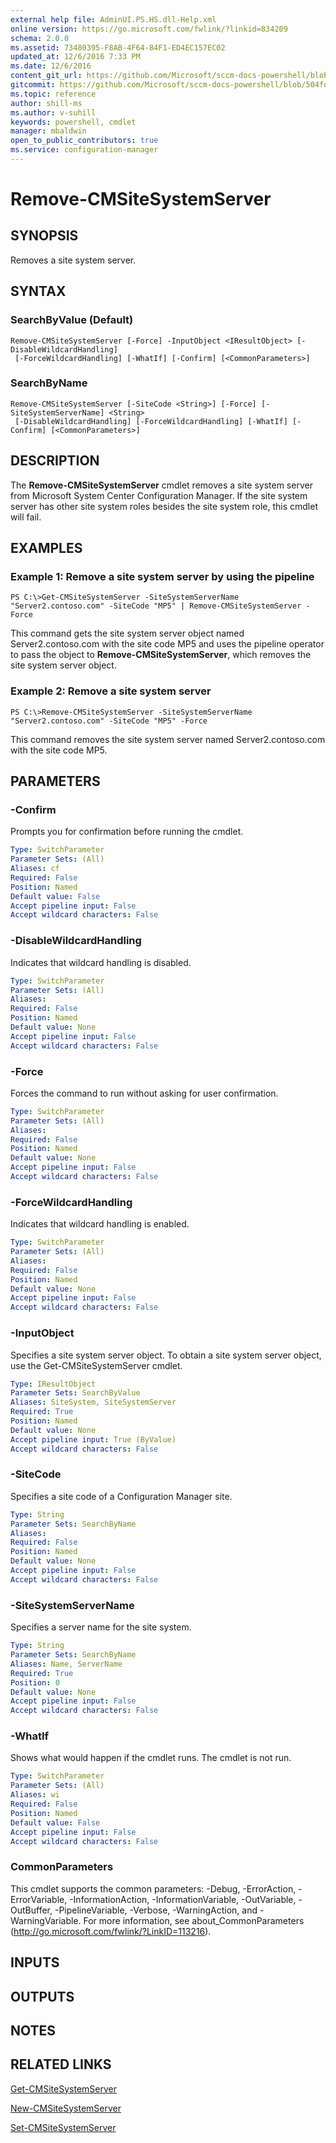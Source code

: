 ```yaml
---
external help file: AdminUI.PS.HS.dll-Help.xml
online version: https://go.microsoft.com/fwlink/?linkid=834209
schema: 2.0.0
ms.assetid: 73480395-F8AB-4F64-84F1-ED4EC157EC02
updated_at: 12/6/2016 7:33 PM
ms.date: 12/6/2016
content_git_url: https://github.com/Microsoft/sccm-docs-powershell/blob/master/sccm-cmdlets/ConfigurationManager/vlatest/Remove-CMSiteSystemServer.md
gitcommit: https://github.com/Microsoft/sccm-docs-powershell/blob/504fd5ae0c4dcc14877d18b3f201f0c5172688ce/sccm-cmdlets/ConfigurationManager/vlatest/Remove-CMSiteSystemServer.md
ms.topic: reference
author: shill-ms
ms.author: v-suhill
keywords: powershell, cmdlet
manager: mbaldwin
open_to_public_contributors: true
ms.service: configuration-manager
---
```


# Remove-CMSiteSystemServer

## SYNOPSIS
Removes a site system server.

## SYNTAX

### SearchByValue (Default)
```
Remove-CMSiteSystemServer [-Force] -InputObject <IResultObject> [-DisableWildcardHandling]
 [-ForceWildcardHandling] [-WhatIf] [-Confirm] [<CommonParameters>]
```

### SearchByName
```
Remove-CMSiteSystemServer [-SiteCode <String>] [-Force] [-SiteSystemServerName] <String>
 [-DisableWildcardHandling] [-ForceWildcardHandling] [-WhatIf] [-Confirm] [<CommonParameters>]
```

## DESCRIPTION
The **Remove-CMSiteSystemServer** cmdlet removes a site system server from Microsoft System Center Configuration Manager.
If the site system server has other site system roles besides the site system role, this cmdlet will fail.

## EXAMPLES

### Example 1: Remove a site system server by using the pipeline
```
PS C:\>Get-CMSiteSystemServer -SiteSystemServerName "Server2.contoso.com" -SiteCode "MP5" | Remove-CMSiteSystemServer -Force
```

This command gets the site system server object named Server2.contoso.com with the site code MP5 and uses the pipeline operator to pass the object to **Remove-CMSiteSystemServer**, which removes the site system server object.

### Example 2: Remove a site system server
```
PS C:\>Remove-CMSiteSystemServer -SiteSystemServerName "Server2.contoso.com" -SiteCode "MP5" -Force
```

This command removes the site system server named Server2.contoso.com with the site code MP5.

## PARAMETERS

### -Confirm
Prompts you for confirmation before running the cmdlet.

```yaml
Type: SwitchParameter
Parameter Sets: (All)
Aliases: cf
Required: False
Position: Named
Default value: False
Accept pipeline input: False
Accept wildcard characters: False
```

### -DisableWildcardHandling
Indicates that wildcard handling is disabled.

```yaml
Type: SwitchParameter
Parameter Sets: (All)
Aliases: 
Required: False
Position: Named
Default value: None
Accept pipeline input: False
Accept wildcard characters: False
```

### -Force
Forces the command to run without asking for user confirmation.

```yaml
Type: SwitchParameter
Parameter Sets: (All)
Aliases: 
Required: False
Position: Named
Default value: None
Accept pipeline input: False
Accept wildcard characters: False
```

### -ForceWildcardHandling
Indicates that wildcard handling is enabled.

```yaml
Type: SwitchParameter
Parameter Sets: (All)
Aliases: 
Required: False
Position: Named
Default value: None
Accept pipeline input: False
Accept wildcard characters: False
```

### -InputObject
Specifies a site system server object.
To obtain a site system server object, use the Get-CMSiteSystemServer cmdlet.

```yaml
Type: IResultObject
Parameter Sets: SearchByValue
Aliases: SiteSystem, SiteSystemServer
Required: True
Position: Named
Default value: None
Accept pipeline input: True (ByValue)
Accept wildcard characters: False
```

### -SiteCode
Specifies a site code of a Configuration Manager site.

```yaml
Type: String
Parameter Sets: SearchByName
Aliases: 
Required: False
Position: Named
Default value: None
Accept pipeline input: False
Accept wildcard characters: False
```

### -SiteSystemServerName
Specifies a server name for the site system.

```yaml
Type: String
Parameter Sets: SearchByName
Aliases: Name, ServerName
Required: True
Position: 0
Default value: None
Accept pipeline input: False
Accept wildcard characters: False
```

### -WhatIf
Shows what would happen if the cmdlet runs.
The cmdlet is not run.

```yaml
Type: SwitchParameter
Parameter Sets: (All)
Aliases: wi
Required: False
Position: Named
Default value: False
Accept pipeline input: False
Accept wildcard characters: False
```

### CommonParameters
This cmdlet supports the common parameters: -Debug, -ErrorAction, -ErrorVariable, -InformationAction, -InformationVariable, -OutVariable, -OutBuffer, -PipelineVariable, -Verbose, -WarningAction, and -WarningVariable. For more information, see about_CommonParameters (http://go.microsoft.com/fwlink/?LinkID=113216).

## INPUTS

## OUTPUTS

## NOTES

## RELATED LINKS

[Get-CMSiteSystemServer](xref:ConfigurationManager/vlatest/Get-CMSiteSystemServer.md)

[New-CMSiteSystemServer](xref:ConfigurationManager/vlatest/New-CMSiteSystemServer.md)

[Set-CMSiteSystemServer](xref:ConfigurationManager/vlatest/Set-CMSiteSystemServer.md)


